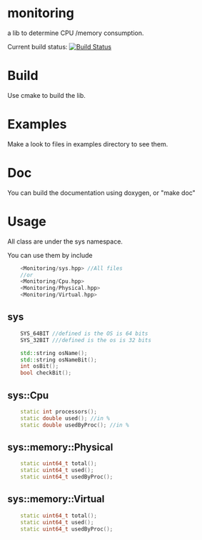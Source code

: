 monitoring
==========

a lib to determine CPU /memory consumption.


Current build status: [![Build Status](https://travis-ci.org/Krozark/monitoring.png?branch=master)](https://travis-ci.org/Krozark/monitoring)

Build
=====

Use cmake to build the lib.


Examples
========

Make a look to files in examples directory to see them.


Doc
===

You can build the documentation using doxygen, or "make doc"


Usage
=====

All class are under the sys namespace.

You can use them by include 
```c++
    <Monitoring/sys.hpp> //All files
    //or
    <Monitoring/Cpu.hpp>
    <Monitoring/Physical.hpp>
    <Monitoring/Virtual.hpp>
```


sys
---

```c++
    SYS_64BIT //defined is the OS is 64 bits
    SYS_32BIT ///defined is the os is 32 bits

    std::string osName();
    std::string osNameBit();
    int osBit();
    bool checkBit();
```


sys::Cpu
--------

```c++
    static int processors();
    static double used(); //in %
    static double usedByProc(); //in %
```


sys::memory::Physical
---------------------

```c++
    static uint64_t total();
    static uint64_t used();
    static uint64_t usedByProc();
```

sys::memory::Virtual
--------------------

```c++
    static uint64_t total();
    static uint64_t used();
    static uint64_t usedByProc();
```
